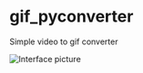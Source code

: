 # gif_pyconverter
 Simple video to gif converter

![Interface picture](https://github.com/stiwenparker/gif_pyconverter/blob/main/images/interface.png)
